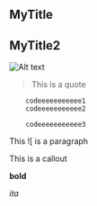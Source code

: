 


## MyTitle

## MyTitle2

![Alt text](https://cdn.sstatic.net/Img/home/illo-public.svg?v=14bd5a506009)

> This is a quote

```
	codeeeeeeeeeee1
	codeeeeeeeeeee2

	codeeeeeeeeeee3
```

This ![ is a paragraph


<aside>
	This is a callout
</aside>

**bold**

*ita*
